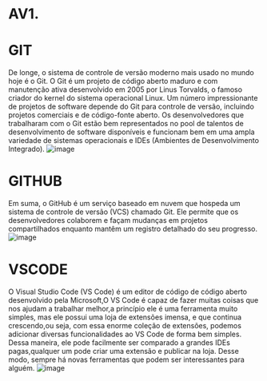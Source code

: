 # AV1.

# GIT

 De longe, o sistema de controle de versão moderno mais usado no mundo hoje é o Git. O Git é um projeto de código aberto maduro e com manutenção ativa desenvolvido em 2005 por Linus Torvalds, o famoso criador do kernel do sistema operacional Linux. Um número impressionante de projetos de software depende do Git para controle de versão, incluindo projetos comerciais e de código-fonte aberto. Os desenvolvedores que trabalharam com o Git estão bem representados no pool de talentos de desenvolvimento de software disponíveis e funcionam bem em uma ampla variedade de sistemas operacionais e IDEs (Ambientes de Desenvolvimento Integrado).
 ![image](https://github.com/Guilhermerachide/AV1./assets/164504192/223295a0-dc12-4265-b474-c522310ce8c9)

# GITHUB

Em suma, o GitHub é um serviço baseado em nuvem que hospeda um sistema de controle de versão (VCS) chamado Git. Ele permite que os desenvolvedores colaborem e façam mudanças em projetos compartilhados enquanto mantêm um registro detalhado do seu progresso.
![image](https://github.com/Guilhermerachide/AV1./assets/164504192/e77ef16c-5f29-468f-832b-b870269e4fca)


# VSCODE

O Visual Studio Code (VS Code) é um editor de código de código aberto desenvolvido pela Microsoft,O VS Code é capaz de fazer muitas coisas que nos ajudam a trabalhar melhor,a princípio ele é uma ferramenta muito simples, mas ele possui uma loja de extensões imensa, e que continua crescendo,ou seja, com essa enorme coleção de extensões, podemos adicionar diversas funcionalidades ao VS Code de forma bem simples. Dessa maneira, ele pode facilmente ser comparado a grandes IDEs pagas,qualquer um pode criar uma extensão e publicar na loja. Desse modo, sempre há novas ferramentas que podem ser interessantes para alguém.
![image](https://github.com/Guilhermerachide/AV1./assets/164504192/f51ed6b3-1a97-4151-953f-8d7c2041bfc2)
